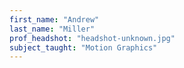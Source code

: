```yaml
---
first_name: "Andrew"
last_name: "Miller"
prof_headshot: "headshot-unknown.jpg"
subject_taught: "Motion Graphics"
---
```


